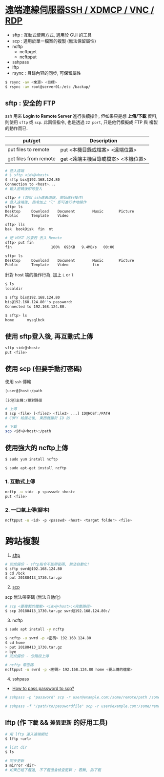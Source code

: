 # [遠端連線伺服器SSH / XDMCP / VNC / RDP](http://linux.vbird.org/linux_server/0310telnetssh.php#ssh_client)

- sftp : 互動式使用方式, 適用於 GUI 的工具
- scp : 適用於單一檔案的複製 (無法保留屬性)
- ncftp
    - ncftpget
    - ncftpput
- sshpass
- lftp
- rsync : 目錄內容的同步, 可保留屬性

```sh
$ rsync -av <來源> <目標>
$ rsync -av root@server01:/etc /backup/
```


## sftp : 安全的  FTP

ssh 用來 **Login to Remote Server** 進行後續操作, 但如果只是想 **上傳/下載** 資料, 則使用 `sftp` 或 `scp`. 此兩個指令, 也是透過 `22 port`, 只是他們模擬成 FTP 與 複製 的動作而已.

put/get               | Description
--------------------- | -----------------------------------
put files to   remote | put <本機目錄或檔案> <遠端位置>
get files from remote | get <遠端主機目錄或檔案> <本機位置> 

```sh
# 登入遠端
# $ sftp <id>@<host>
$ sftp bis@192.168.124.80
Connection to <host>...
# 輸入密碼後即可登入

sftp> # (類似 ssh進去遠端, 開始進行操作)
# 登入遠端後, 指令加上 "l" 即可進行本地操作
sftp> ls
Desktop     Download    Document        Music       Picture
Public      Template    Video

sftp> lls
bak  bookDisk  fin  mt

# 把 HOST 的東西 丟入 Remote
sftp> put fin
fin                  100%  693KB   9.4MB/s   00:00

sftp> ls
Desktop     Download    Document        Music       Picture
Public      Template    Video           fin
```

針對 host 端的操作行為, 加上 `L` or `l` 

```sh
$ ls
localdir

$ sftp bis@192.168.124.80
bis@192.168.124.80''s password:
Connected to 192.168.124.80.

$ sftp> ls
home      mysqlbck
```


## 使用 sftp登入後, 再互動式上傳

```sh
sftp <id>@<host>
put <file>
```


## 使用 scp (但要手動打密碼)

使用 `ssh` 傳輸

`[user@]host:/path`

`[id@]主機:/絕對路徑`

```sh
# 上傳
$ scp <file> [<file2> <file3> ...] ID@HOST:/PATH
# COPY 給誰之後, 東西就屬於 ID 的

# 下載
scp <id>@<host>:/path
```


## 使用強大的 ncftp上傳

```sh
$ sudo yum install ncftp

$ sudo apt-get install ncftp
```


### 1. 互動式上傳

```sh
ncftp -u <id> -p <passwd> <host>
put <file>
```


### 2. 一口氣上傳(腳本)

```sh
ncftpput -u <id> -p <passwd> <host> <target folder> <file>
```



# 跨站複製

1. [sftp](http://linux.vbird.org/linux_server/0310telnetssh.php#sftp)

```sh 
# 完成備份 - sftp指令不能帶密碼, 無法自動化!
$ sftp swrd@192.168.124.80
$ cd /bck
$ put 20180413_1730.tar.gz
```


2. [scp](http://linux.vbird.org/linux_server/0310telnetssh.php#scp)

scp 無法帶密碼 (無法自動化)

```sh
# scp <要複製的檔案> <id>@<host>:<完整路徑>
$ scp 20180413_1730.tar.gz swrd@192.168.124.80:/
```


3. ncftp

```sh
$ sudo apt install -y ncftp

$ ncftp -u swrd -p <密碼> 192.168.124.80
$ cd home
> put 20180413_1730.tar.gz
> bye
# 完成備份 - 分階段上傳

# ncftp 帶密碼
ncftpput -u swrd -p <密碼> 192.168.124.80 home <要上傳的檔案>
```


4. sshpass

- [How to pass password to scp?](https://stackoverflow.com/questions/50096/how-to-pass-password-to-scp?utm_medium=organic&utm_source=google_rich_qa&utm_campaign=google_rich_qa)

```sh
# sshpass -p "password" scp -r user@example.com:/some/remote/path /some/local/path

# sshpass -f "/path/to/passwordfile" scp -r user@example.com:/some/remote/path /some/local/path
```


## lftp (作 `下載` && `差異更新` 的好用工具)

```sh
# 用 lftp 連入遠端網址
$ lftp <url>

# list dir
$ ls

# 同步更新
$ mirror <dir>
# 如果已經下載過, 不下載但會檢查更新 ; 若無, 則下載
```
